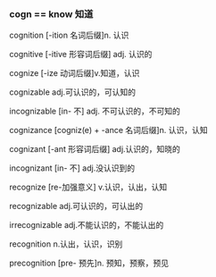 ### cogn == know 知道

cognition [-ition 名词后缀]n. 认识

cognitive [-itive 形容词后缀] adj. 认识的

cognize [-ize 动词后缀]v.知道，认识

cognizable adj.可认识的，可认知的

incognizable [in- 不] adj. 不可认识的，不可知的 

cognizance [cogniz(e) + -ance 名词后缀]n. 认识，认知

cognizant [-ant 形容词后缀] adj.认识的，知晓的

incognizant [in- 不] adj.没认识到的

recognize [re-加强意义] v.认识，认出，认知

recognizable adj.可认识的，可认出的

irrecognizable adj.不能认识的，不能认出的

recognition n.认出，认识，识别

precognition [pre- 预先]n. 预知，预察，预见

